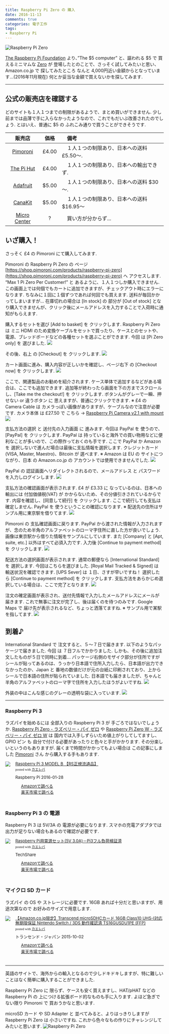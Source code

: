 ```yaml
---
title: Raspberry Pi Zero の 購入
date: 2016-11-13
comments: true
categories: 電子工作
tags:
- Raspberry Pi
---
```


![](/assets/raspi/zero-v1.3.jpg "Raspberry Pi Zero")

[The Raspberry Pi Foundation](https://www.raspberrypi.org/) より、”The $5 computer” と、謳われる $5 で 買えるミニマムな [Zero](https://www.raspberrypi.org/products/pi-zero) が 登場したとのことで、さっそく試してみたいと思い、Amazon.co.jp で 探してみたところ なんと 4,000円近い金額からとなっています…(2016年11月現在)
何とか妥当な金額で買えないかを探してみます.
- - - -


## 公式の販売店を確認する
どのサイトも１人１つまでの制限があるようで、まとめ買いができません. 少し前までは品薄で手に入らなかったようなので、これでもだいぶ改善されたのでしょう. とはいえ、普通に $5 の ふれこみ通りで買うことができそうです.

| 販売店 | 価格 | 　備考 |
|:------:|:----:|:-----|
| [Pimoroni](https://shop.pimoroni.com/products/raspberry-pi-zero) | £4.00 | 　１人１つの制限あり、日本への送料 £5.50～. |
| [The Pi Hut](http://thepihut.com/products/raspberry-pi-zero) | £4.00 | 　１人１つの制限あり、日本への輸出できず. |
| [Adafruit](https://www.adafruit.com/products/2885) | $5.00 | 　１人１つの制限あり、日本への送料 $30～. |
| [CanaKit](http://www.canakit.com/raspberry-pi-zero.html) | $5.00 | 　１人１つの制限あり、日本への送料 $16.95～ |
| [Micro Center](http://www.microcenter.com/product/457746/Zero_Development_Board) | ? | 　買い方が分からず... |


## いざ購入！
さっそく £4 の Pimoroni にて購入してみます.

Pimoroni の Raspberry Pi Zero の ページ [https://shop.pimoroni.com/products/raspberry-pi-zero](https://shop.pimoroni.com/products/raspberry-pi-zero) へ アクセスします.
“Max 1 Pi Zero Per Customer!” と あるように、１人１つしか購入できません. この画面上では何個でもカートに追加できますが、チェックアウト時にエラーになります. ちなみに１回に１個ずつであれば何回でも買えます. 送料が毎回かかってしまいますが…
在庫切れの場合は [In stock] の 部分が [Out of stock] となり購入できませんが、クリック後にメールアドレスを入力することで入荷時に通知がもらえます.

購入するセットを選び [Add to basket] を クリックします.
Raspberry Pi Zero は ミニ HDMI のため変換ケーブルをセットで買ったり、ケースとのセットや、電源、ブレッドボードなどの各種セットを選ぶことができます. 今回 は [Pi Zero only] を 選びました.
![](/assets/raspi/pimoroni/01.png)

その後、右上 の [Checkout] を クリックします.
![](/assets/raspi/pimoroni/02.png)

カート画面に進み、購入内容が正しいかを確認し、ページ右下 の [Checkout now] を クリックします.
![](/assets/raspi/pimoroni/03.png)

ここで、関連製品のお勧めを紹介されます. ケース単体で追加するなどがある場合は、ここでも追加できます.
追加等が終わったら画面を下の方までスクロールし、[Take me the checkout!] を クリックします. ボタンんがグレーで一瞬、押せない or 違うボタン に 思えますが、普通にクリックできます.
※ £4 の Camera Cable は カメラっぽい画像がありますが、ケーブルなので注意が必要です. カメラ本体 は £27.50 で こちら → [Raspberry Pi Camera v2.1 with mount](https://shop.pimoroni.com/products/raspberry-pi-camera-module-v2-1-with-mount)
![](/assets/raspi/pimoroni/04.png)

支払方法の選択 と 送付先の入力画面 に 進みます.
今回は PayPal を 使うので、[PayPal] を クリックします.
PayPal は 持っていると海外での買い物用などに便利なことが多いので、この際作っておくのも手です. ここで PayPal か Amazon を 選択しないで進んだ場合は最後に支払情報を選択します. クレジットカード(VISA, Master, Maestro)、Bitcoin が 選べます.
※ Amazon は EU の サイトにつながり、日本 の Amazon.co.jp の アカウントでは使用できませんでした.
![](/assets/raspi/pimoroni/05.png)

PayPal の 認証画面へリダイレクトされるので、メールアドレス と パスワードを入力しログインします.
![](/assets/raspi/pimoroni/06.png)

支払方法の確認画面が表示されます.
£4 が £3.33 に なっているのは、日本への輸出には 付加価値税(VAT) が かからないため、その分値引きされているからです.
内容を確認し、[同意して続行] を クリックします. ここで続行しても支払は確定しません. PayPal を 使うということの確認になります.
※ 配送先の住所はサンプル用に東京駅を借りてます.
![](/assets/raspi/pimoroni/07.png)

Pimoroni の 支払確認画面に戻ります.
PayPal から渡された情報が入力されますが、念のため半角のアルファベットのローマ字住所に直した方が良いでしょう. 画像は東京駅から借りた情報をサンプルにしています. また [Company] と [Apt, suite, etc.] 以外はすべて必須入力です.
入力後 [Continue to payment method] を クリックします.
![](/assets/raspi/pimoroni/08.png)

配送方法の選択画面が表示されます.
通常の郵便なら [International Standard] を 選択します. 今回はこちらを選びました.
[Royal Mail Tracked & Signed] は 輸送状況を確認できます.
[UPS Sever] は １日、さすが早いですね！
選択したら [Continue to payment method] を クリックします. 支払方法をあらかじめ選択している場合は、ここで完了となります.
![](/assets/raspi/pimoroni/09.png)

注文の確定画面が表示され、送付先情報で入力したメールアドレスにメールが届きます. これで無事に注文が完了し、後は届くのを待つのみです.
Google Maps で 届け先が表示されるなど、ちょっと洒落てますね.
※ サンプル用で某駅を指してます.
![](/assets/raspi/pimoroni/10.png)


## 到着♪
International Standard で 注文すると、５～７日で届きます. 以下のようなパッケージで届きました.
今回 は ７日フルでかかりました. しかも、その後に追加注文したものが５日で同時に到着…
パッケージ右側のモザイク部分が住所ですがシールが貼ってあるのは、うっかり日本語で住所入力したら、日本語が出力できなかったのか、Japan と 番地の数値だけが元の台紙に印刷されており、上からシールで日本語の住所が貼られていました. 日本語でも届きましたが、ちゃんと半角のアルファベットのローマ字で住所を入力したほうがよいですね.
![](/assets/raspi/pimoroni/11.jpg)

外装の中はこんな感じのグレーの透明な袋に入っています.
![](/assets/raspi/pimoroni/12.jpg)



- - - -
### Raspberry Pi 3
ラズパイを始めるには 全部入りの Raspberry Pi 3 が 手ごろではないでしょうか. <a href="//af.moshimo.com/af/c/click?a_id=860699&p_id=170&pc_id=185&pl_id=4062&s_v=b5Rz2P0601xu&url=http%3A%2F%2Fwww.amazon.co.jp%2Fexec%2Fobidos%2FASIN%2FB018K9NNJW%2Fref%3Dnosim" target="_blank" >Raspberry Pi Zero - ラズベリー・パイ ゼロ</a> や <a href="//af.moshimo.com/af/c/click?a_id=860699&p_id=170&pc_id=185&pl_id=4062&s_v=b5Rz2P0601xu&url=http%3A%2F%2Fwww.amazon.co.jp%2Fexec%2Fobidos%2FASIN%2FB01GFAIKMI%2Fref%3Dnosim" target="_blank" >Raspberry Pi Zero W - ラズベリー・パイ ゼロ W</a> は 国内では入手しずらいため値上がりしてしてますし、GPIO ピン も 自分で付ける必要があったりと色々と手がかかります. その分楽しいというのもありますが.
届くまで時間がかかってもよい場合は この記事にしました [Pimoroni](https://pimoroni.com/) さん から購入する手もあります.
<div class="kaerebalink-box" style="text-align:left;padding-bottom:20px;font-size:small;/zoom: 1;overflow: hidden;"><div class="kaerebalink-image" style="float:left;margin:0 15px 10px 0;"><a href="//af.moshimo.com/af/c/click?a_id=860699&p_id=170&pc_id=185&pl_id=4062&s_v=b5Rz2P0601xu&url=http%3A%2F%2Fwww.amazon.co.jp%2Fexec%2Fobidos%2FASIN%2FB01CFHHYF4%2Fref%3Dnosim" target="_blank" ><img src="https://images-fe.ssl-images-amazon.com/images/I/41zcKgUQXtL._SL160_.jpg" style="border: none;" /></a><img src="//i.moshimo.com/af/i/impression?a_id=860699&p_id=170&pc_id=185&pl_id=4062" width="1" height="1" style="border:none;"></div><div class="kaerebalink-info" style="line-height:120%;/zoom: 1;overflow: hidden;"><div class="kaerebalink-name" style="margin-bottom:10px;line-height:120%"><a href="//af.moshimo.com/af/c/click?a_id=860699&p_id=170&pc_id=185&pl_id=4062&s_v=b5Rz2P0601xu&url=http%3A%2F%2Fwww.amazon.co.jp%2Fexec%2Fobidos%2FASIN%2FB01CFHHYF4%2Fref%3Dnosim" target="_blank" >Raspberry Pi 3 MODEL B 【RS正規流通品】</a><img src="//i.moshimo.com/af/i/impression?a_id=860699&p_id=170&pc_id=185&pl_id=4062" width="1" height="1" style="border:none;"><div class="kaerebalink-powered-date" style="font-size:8pt;margin-top:5px;font-family:verdana;line-height:120%">posted with <a href="http://kaereba.com" rel="nofollow" target="_blank">カエレバ</a></div></div><div class="kaerebalink-detail" style="margin-bottom:5px;"> Raspberry Pi 2016-01-28    </div><div class="kaerebalink-link1" style="margin-top:10px;"><div class="shoplinkamazon" style="margin-right:5px;background: url('//img.yomereba.com/kl.gif') 0 0 no-repeat;padding: 2px 0 2px 18px;white-space: nowrap;"><a href="//af.moshimo.com/af/c/click?a_id=860699&p_id=170&pc_id=185&pl_id=4062&s_v=b5Rz2P0601xu&url=http%3A%2F%2Fwww.amazon.co.jp%2Fgp%2Fsearch%3Fkeywords%3DRaspberry%2520Pi%25203%26__mk_ja_JP%3D%25E3%2582%25AB%25E3%2582%25BF%25E3%2582%25AB%25E3%2583%258A" target="_blank" >Amazonで調べる</a><img src="//i.moshimo.com/af/i/impression?a_id=860699&p_id=170&pc_id=185&pl_id=4062" width="1" height="1" style="border:none;"></div><div class="shoplinkrakuten" style="margin-right:5px;background: url('//img.yomereba.com/kl.gif') 0 -50px no-repeat;padding: 2px 0 2px 18px;white-space: nowrap;"><a href="//af.moshimo.com/af/c/click?a_id=862013&p_id=54&pc_id=54&pl_id=616&s_v=b5Rz2P0601xu&url=http%3A%2F%2Fsearch.rakuten.co.jp%2Fsearch%2Fmall%2FRaspberry%2520Pi%25203%2F-%2Ff.1-p.1-s.1-sf.0-st.A-v.2%3Fx%3D0" target="_blank" >楽天市場で調べる</a><img src="//i.moshimo.com/af/i/impression?a_id=862013&p_id=54&pc_id=54&pl_id=616" width="1" height="1" style="border:none;"></div></div></div><div class="booklink-footer" style="clear: left"></div></div>

### Raspberry Pi 3 の 電源
Raspberry Pi 3 は 5V/3A の 電源が必要になります. スマホの充電アダプタでは出力が足りない場合もあるので確認が必要です.
<div class="kaerebalink-box" style="text-align:left;padding-bottom:20px;font-size:small;/zoom: 1;overflow: hidden;"><div class="kaerebalink-image" style="float:left;margin:0 15px 10px 0;"><a href="//af.moshimo.com/af/c/click?a_id=860699&p_id=170&pc_id=185&pl_id=4062&s_v=b5Rz2P0601xu&url=http%3A%2F%2Fwww.amazon.co.jp%2Fexec%2Fobidos%2FASIN%2FB01N8ZIJL8%2Fref%3Dnosim" target="_blank" ><img src="https://images-fe.ssl-images-amazon.com/images/I/41p5wekKaIL._SL160_.jpg" style="border: none;" /></a><img src="//i.moshimo.com/af/i/impression?a_id=860699&p_id=170&pc_id=185&pl_id=4062" width="1" height="1" style="border:none;"></div><div class="kaerebalink-info" style="line-height:120%;/zoom: 1;overflow: hidden;"><div class="kaerebalink-name" style="margin-bottom:10px;line-height:120%"><a href="//af.moshimo.com/af/c/click?a_id=860699&p_id=170&pc_id=185&pl_id=4062&s_v=b5Rz2P0601xu&url=http%3A%2F%2Fwww.amazon.co.jp%2Fexec%2Fobidos%2FASIN%2FB01N8ZIJL8%2Fref%3Dnosim" target="_blank" >Raspberry Pi用電源セット(5V 3.0A)－Pi3フル負荷検証済</a><img src="//i.moshimo.com/af/i/impression?a_id=860699&p_id=170&pc_id=185&pl_id=4062" width="1" height="1" style="border:none;"><div class="kaerebalink-powered-date" style="font-size:8pt;margin-top:5px;font-family:verdana;line-height:120%">posted with <a href="http://kaereba.com" rel="nofollow" target="_blank">カエレバ</a></div></div><div class="kaerebalink-detail" style="margin-bottom:5px;"> TechShare     </div><div class="kaerebalink-link1" style="margin-top:10px;"><div class="shoplinkamazon" style="margin-right:5px;background: url('//img.yomereba.com/kl.gif') 0 0 no-repeat;padding: 2px 0 2px 18px;white-space: nowrap;"><a href="//af.moshimo.com/af/c/click?a_id=860699&p_id=170&pc_id=185&pl_id=4062&s_v=b5Rz2P0601xu&url=http%3A%2F%2Fwww.amazon.co.jp%2Fgp%2Fsearch%3Fkeywords%3DRaspberry%2520Pi%25203%2520%25E9%259B%25BB%25E6%25BA%2590%25203A%26__mk_ja_JP%3D%25E3%2582%25AB%25E3%2582%25BF%25E3%2582%25AB%25E3%2583%258A" target="_blank" >Amazonで調べる</a><img src="//i.moshimo.com/af/i/impression?a_id=860699&p_id=170&pc_id=185&pl_id=4062" width="1" height="1" style="border:none;"></div><div class="shoplinkrakuten" style="margin-right:5px;background: url('//img.yomereba.com/kl.gif') 0 -50px no-repeat;padding: 2px 0 2px 18px;white-space: nowrap;"><a href="//af.moshimo.com/af/c/click?a_id=862013&p_id=54&pc_id=54&pl_id=616&s_v=b5Rz2P0601xu&url=http%3A%2F%2Fsearch.rakuten.co.jp%2Fsearch%2Fmall%2FRaspberry%2520Pi%25203%2520%25E9%259B%25BB%25E6%25BA%2590%25203A%2F-%2Ff.1-p.1-s.1-sf.0-st.A-v.2%3Fx%3D0" target="_blank" >楽天市場で調べる</a><img src="//i.moshimo.com/af/i/impression?a_id=862013&p_id=54&pc_id=54&pl_id=616" width="1" height="1" style="border:none;"></div></div></div><div class="booklink-footer" style="clear: left"></div></div>

### マイクロ SD カード
ラズパイ の OS や ストレージに必要です. 16GB あれば十分だと思いますが、用途次第なので お好みのサイズで用意します.
<div class="kaerebalink-box" style="text-align:left;padding-bottom:20px;font-size:small;/zoom: 1;overflow: hidden;"><div class="kaerebalink-image" style="float:left;margin:0 15px 10px 0;"><a href="//af.moshimo.com/af/c/click?a_id=860699&p_id=170&pc_id=185&pl_id=4062&s_v=b5Rz2P0601xu&url=http%3A%2F%2Fwww.amazon.co.jp%2Fexec%2Fobidos%2FASIN%2FB015J44QS8%2Fref%3Dnosim" target="_blank" ><img src="https://images-fe.ssl-images-amazon.com/images/I/51JBMptiJgL._SL160_.jpg" style="border: none;" /></a><img src="//i.moshimo.com/af/i/impression?a_id=860699&p_id=170&pc_id=185&pl_id=4062" width="1" height="1" style="border:none;"></div><div class="kaerebalink-info" style="line-height:120%;/zoom: 1;overflow: hidden;"><div class="kaerebalink-name" style="margin-bottom:10px;line-height:120%"><a href="//af.moshimo.com/af/c/click?a_id=860699&p_id=170&pc_id=185&pl_id=4062&s_v=b5Rz2P0601xu&url=http%3A%2F%2Fwww.amazon.co.jp%2Fexec%2Fobidos%2FASIN%2FB015J44QS8%2Fref%3Dnosim" target="_blank" >【Amazon.co.jp限定】Transcend microSDHCカード 16GB Class10 UHS-I対応 無期限保証 Nintendo Switch / 3DS 動作確認済 TS16GUSDU1PE (FFP)</a><img src="//i.moshimo.com/af/i/impression?a_id=860699&p_id=170&pc_id=185&pl_id=4062" width="1" height="1" style="border:none;"><div class="kaerebalink-powered-date" style="font-size:8pt;margin-top:5px;font-family:verdana;line-height:120%">posted with <a href="http://kaereba.com" rel="nofollow" target="_blank">カエレバ</a></div></div><div class="kaerebalink-detail" style="margin-bottom:5px;"> トランセンド・ジャパン 2015-10-02    </div><div class="kaerebalink-link1" style="margin-top:10px;"><div class="shoplinkamazon" style="margin-right:5px;background: url('//img.yomereba.com/kl.gif') 0 0 no-repeat;padding: 2px 0 2px 18px;white-space: nowrap;"><a href="//af.moshimo.com/af/c/click?a_id=860699&p_id=170&pc_id=185&pl_id=4062&s_v=b5Rz2P0601xu&url=http%3A%2F%2Fwww.amazon.co.jp%2Fgp%2Fsearch%3Fkeywords%3DTranscend%2520microSDHC%25E3%2582%25AB%25E3%2583%25BC%25E3%2583%2589%26__mk_ja_JP%3D%25E3%2582%25AB%25E3%2582%25BF%25E3%2582%25AB%25E3%2583%258A" target="_blank" >Amazonで調べる</a><img src="//i.moshimo.com/af/i/impression?a_id=860699&p_id=170&pc_id=185&pl_id=4062" width="1" height="1" style="border:none;"></div><div class="shoplinkrakuten" style="margin-right:5px;background: url('//img.yomereba.com/kl.gif') 0 -50px no-repeat;padding: 2px 0 2px 18px;white-space: nowrap;"><a href="//af.moshimo.com/af/c/click?a_id=862013&p_id=54&pc_id=54&pl_id=616&s_v=b5Rz2P0601xu&url=http%3A%2F%2Fsearch.rakuten.co.jp%2Fsearch%2Fmall%2FTranscend%2520microSDHC%25E3%2582%25AB%25E3%2583%25BC%25E3%2583%2589%2F-%2Ff.1-p.1-s.1-sf.0-st.A-v.2%3Fx%3D0" target="_blank" >楽天市場で調べる</a><img src="//i.moshimo.com/af/i/impression?a_id=862013&p_id=54&pc_id=54&pl_id=616" width="1" height="1" style="border:none;"></div></div></div><div class="booklink-footer" style="clear: left"></div></div>



- - - -
英語のサイトで、海外からの輸入となるので少しドキドキしますが、特に難しいことはなく簡単に購入することができました.

Raspberry Pi Zero に 限らず、ケースも安く買えますし、HAT/pHAT などの Raspberry Pi の 上につける拡張ボード的なものも手に入ります. よほど急ぎでない限り Pimoroni で 買おうかなと思います.

microSD カード や SD Adapter と 並べてみると、よりはっきりしますが Raspberry Pi Zero は 小さいですね. これから色々なもの作りにチャレンジしてみたいと思います.
![](/assets/raspi/zero-v1.3.jpg "Raspberry Pi Zero")
